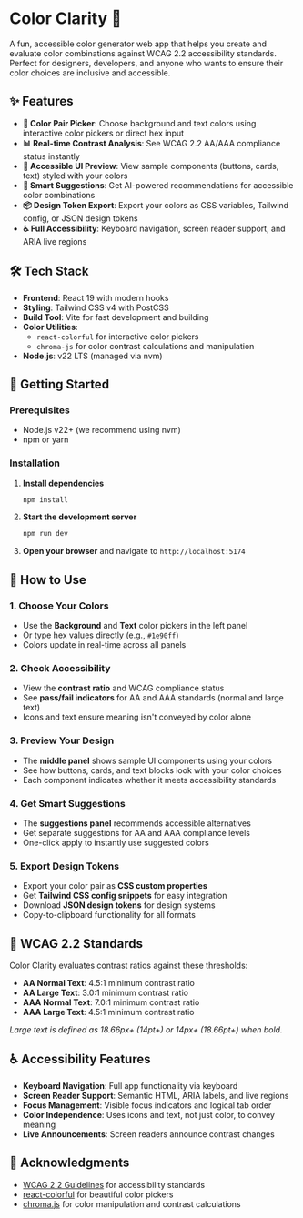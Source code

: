 # Color Clarity 🎨

A fun, accessible color generator web app that helps you create and evaluate color combinations against WCAG 2.2 accessibility standards. Perfect for designers, developers, and anyone who wants to ensure their color choices are inclusive and accessible.

## ✨ Features

- **🎯 Color Pair Picker**: Choose background and text colors using interactive color pickers or direct hex input
- **📊 Real-time Contrast Analysis**: See WCAG 2.2 AA/AAA compliance status instantly
- **👀 Accessible UI Preview**: View sample components (buttons, cards, text) styled with your colors
- **🧠 Smart Suggestions**: Get AI-powered recommendations for accessible color combinations
- **📦 Design Token Export**: Export your colors as CSS variables, Tailwind config, or JSON design tokens
- **♿ Full Accessibility**: Keyboard navigation, screen reader support, and ARIA live regions

## 🛠 Tech Stack

- **Frontend**: React 19 with modern hooks
- **Styling**: Tailwind CSS v4 with PostCSS
- **Build Tool**: Vite for fast development and building
- **Color Utilities**: 
  - `react-colorful` for interactive color pickers
  - `chroma-js` for color contrast calculations and manipulation
- **Node.js**: v22 LTS (managed via nvm)

## 🚀 Getting Started

### Prerequisites

- Node.js v22+ (we recommend using nvm)
- npm or yarn

### Installation

1. **Install dependencies**
   ```bash
   npm install
   ```

2. **Start the development server**
   ```bash
   npm run dev
   ```

3. **Open your browser** and navigate to `http://localhost:5174`

## 🎨 How to Use

### 1. Choose Your Colors
- Use the **Background** and **Text** color pickers in the left panel
- Or type hex values directly (e.g., `#1e90ff`)
- Colors update in real-time across all panels

### 2. Check Accessibility
- View the **contrast ratio** and WCAG compliance status
- See **pass/fail indicators** for AA and AAA standards (normal and large text)
- Icons and text ensure meaning isn't conveyed by color alone

### 3. Preview Your Design
- The **middle panel** shows sample UI components using your colors
- See how buttons, cards, and text blocks look with your color choices
- Each component indicates whether it meets accessibility standards

### 4. Get Smart Suggestions
- The **suggestions panel** recommends accessible alternatives
- Get separate suggestions for AA and AAA compliance levels
- One-click apply to instantly use suggested colors

### 5. Export Design Tokens
- Export your color pair as **CSS custom properties**
- Get **Tailwind CSS config snippets** for easy integration
- Download **JSON design tokens** for design systems
- Copy-to-clipboard functionality for all formats

## 🎯 WCAG 2.2 Standards

Color Clarity evaluates contrast ratios against these thresholds:

- **AA Normal Text**: 4.5:1 minimum contrast ratio
- **AA Large Text**: 3.0:1 minimum contrast ratio  
- **AAA Normal Text**: 7.0:1 minimum contrast ratio
- **AAA Large Text**: 4.5:1 minimum contrast ratio

*Large text is defined as 18.66px+ (14pt+) or 14px+ (18.66pt+) when bold.*

## ♿ Accessibility Features

- **Keyboard Navigation**: Full app functionality via keyboard
- **Screen Reader Support**: Semantic HTML, ARIA labels, and live regions
- **Focus Management**: Visible focus indicators and logical tab order
- **Color Independence**: Uses icons and text, not just color, to convey meaning
- **Live Announcements**: Screen readers announce contrast changes

## 🙏 Acknowledgments

- [WCAG 2.2 Guidelines](https://www.w3.org/TR/WCAG22/) for accessibility standards
- [react-colorful](https://github.com/omgovich/react-colorful) for beautiful color pickers
- [chroma.js](https://gka.github.io/chroma.js/) for color manipulation and contrast calculations
